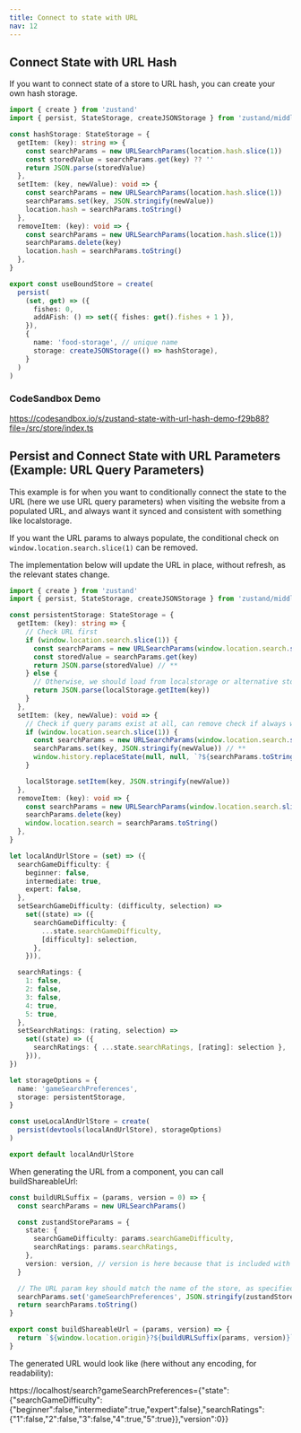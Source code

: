 ```yaml
---
title: Connect to state with URL
nav: 12
---
```


## Connect State with URL Hash

If you want to connect state of a store to URL hash, you can create your own hash storage.

```ts
import { create } from 'zustand'
import { persist, StateStorage, createJSONStorage } from 'zustand/middleware'

const hashStorage: StateStorage = {
  getItem: (key): string => {
    const searchParams = new URLSearchParams(location.hash.slice(1))
    const storedValue = searchParams.get(key) ?? ''
    return JSON.parse(storedValue)
  },
  setItem: (key, newValue): void => {
    const searchParams = new URLSearchParams(location.hash.slice(1))
    searchParams.set(key, JSON.stringify(newValue))
    location.hash = searchParams.toString()
  },
  removeItem: (key): void => {
    const searchParams = new URLSearchParams(location.hash.slice(1))
    searchParams.delete(key)
    location.hash = searchParams.toString()
  },
}

export const useBoundStore = create(
  persist(
    (set, get) => ({
      fishes: 0,
      addAFish: () => set({ fishes: get().fishes + 1 }),
    }),
    {
      name: 'food-storage', // unique name
      storage: createJSONStorage(() => hashStorage),
    }
  )
)
```

### CodeSandbox Demo

https://codesandbox.io/s/zustand-state-with-url-hash-demo-f29b88?file=/src/store/index.ts

## Persist and Connect State with URL Parameters (Example: URL Query Parameters)

This example is for when you want to conditionally connect the state to the URL (here we use URL query parameters) when visiting the website from a populated URL, and always want it synced and consistent with something like localstorage.

If you want the URL params to always populate, the conditional check on `window.location.search.slice(1)` can be removed.

The implementation below will update the URL in place, without refresh, as the relevant states change.

```ts
import { create } from 'zustand'
import { persist, StateStorage, createJSONStorage } from 'zustand/middleware'

const persistentStorage: StateStorage = {
  getItem: (key): string => {
    // Check URL first
    if (window.location.search.slice(1)) {
      const searchParams = new URLSearchParams(window.location.search.slice(1))
      const storedValue = searchParams.get(key)
      return JSON.parse(storedValue) // **
    } else {
      // Otherwise, we should load from localstorage or alternative storage
      return JSON.parse(localStorage.getItem(key))
    }
  },
  setItem: (key, newValue): void => {
    // Check if query params exist at all, can remove check if always want to set URL
    if (window.location.search.slice(1)) {
      const searchParams = new URLSearchParams(window.location.search.slice(1))
      searchParams.set(key, JSON.stringify(newValue)) // **
      window.history.replaceState(null, null, `?${searchParams.toString()}`)
    }

    localStorage.setItem(key, JSON.stringify(newValue))
  },
  removeItem: (key): void => {
    const searchParams = new URLSearchParams(window.location.search.slice(1))
    searchParams.delete(key)
    window.location.search = searchParams.toString()
  },
}

let localAndUrlStore = (set) => ({
  searchGameDifficulty: {
    beginner: false,
    intermediate: true,
    expert: false,
  },
  setSearchGameDifficulty: (difficulty, selection) =>
    set((state) => ({
      searchGameDifficulty: {
        ...state.searchGameDifficulty,
        [difficulty]: selection,
      },
    })),

  searchRatings: {
    1: false,
    2: false,
    3: false,
    4: true,
    5: true,
  },
  setSearchRatings: (rating, selection) =>
    set((state) => ({
      searchRatings: { ...state.searchRatings, [rating]: selection },
    })),
})

let storageOptions = {
  name: 'gameSearchPreferences',
  storage: persistentStorage,
}

const useLocalAndUrlStore = create(
  persist(devtools(localAndUrlStore), storageOptions)
)

export default localAndUrlStore
```

When generating the URL from a component, you can call buildShareableUrl:

```ts
const buildURLSuffix = (params, version = 0) => {
  const searchParams = new URLSearchParams()

  const zustandStoreParams = {
    state: {
      searchGameDifficulty: params.searchGameDifficulty,
      searchRatings: params.searchRatings,
    },
    version: version, // version is here because that is included with how Zustand sets the state
  }

  // The URL param key should match the name of the store, as specified as in storageOptions above
  searchParams.set('gameSearchPreferences', JSON.stringify(zustandStoreParams)) // **
  return searchParams.toString()
}

export const buildShareableUrl = (params, version) => {
  return `${window.location.origin}?${buildURLSuffix(params, version)}`
}
```

The generated URL would look like (here without any encoding, for readability):

https://localhost/search?gameSearchPreferences={"state":{"searchGameDifficulty":{"beginner":false,"intermediate":true,"expert":false},"searchRatings":{"1":false,"2":false,"3":false,"4":true,"5":true}},"version":0}}
